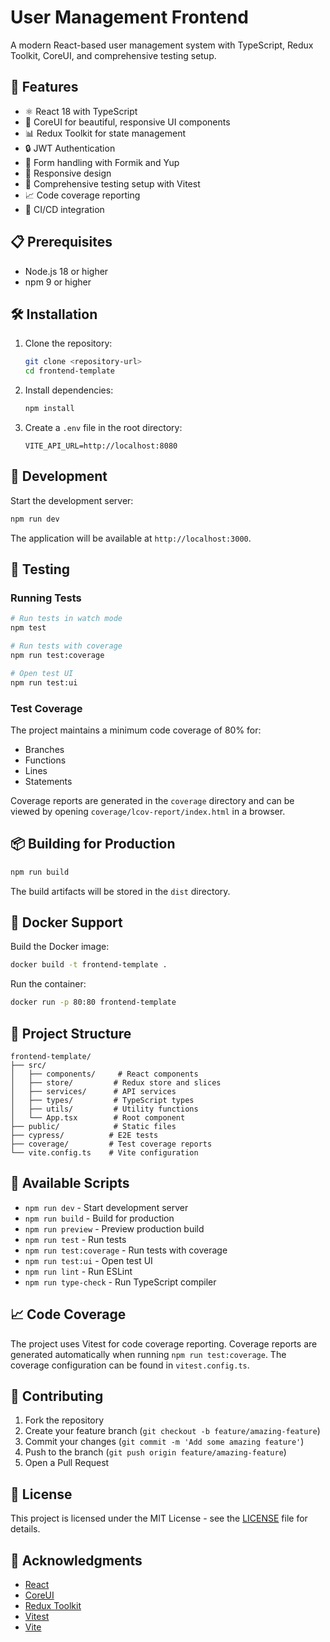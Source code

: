 # User Management Frontend

A modern React-based user management system with TypeScript, Redux Toolkit, CoreUI, and comprehensive testing setup.

## 🚀 Features

- ⚛️ React 18 with TypeScript
- 🎨 CoreUI for beautiful, responsive UI components
- 📊 Redux Toolkit for state management
- 🔒 JWT Authentication
- 📝 Form handling with Formik and Yup
- 📱 Responsive design
- 🧪 Comprehensive testing setup with Vitest
- 📈 Code coverage reporting
- 🔄 CI/CD integration

## 📋 Prerequisites

- Node.js 18 or higher
- npm 9 or higher

## 🛠️ Installation

1. Clone the repository:
   ```bash
   git clone <repository-url>
   cd frontend-template
   ```

2. Install dependencies:
   ```bash
   npm install
   ```

3. Create a `.env` file in the root directory:
   ```env
   VITE_API_URL=http://localhost:8080
   ```

## 🚀 Development

Start the development server:
   ```bash
   npm run dev
   ```

The application will be available at `http://localhost:3000`.

## 🧪 Testing

### Running Tests

```bash
# Run tests in watch mode
npm test

# Run tests with coverage
npm run test:coverage

# Open test UI
npm run test:ui
```

### Test Coverage

The project maintains a minimum code coverage of 80% for:
- Branches
- Functions
- Lines
- Statements

Coverage reports are generated in the `coverage` directory and can be viewed by opening `coverage/lcov-report/index.html` in a browser.

## 📦 Building for Production

```bash
npm run build
```

The build artifacts will be stored in the `dist` directory.

## 🐳 Docker Support

Build the Docker image:
   ```bash
   docker build -t frontend-template .
   ```

Run the container:
   ```bash
   docker run -p 80:80 frontend-template
   ```

## 📁 Project Structure

```
frontend-template/
├── src/
│   ├── components/     # React components
│   ├── store/         # Redux store and slices
│   ├── services/      # API services
│   ├── types/         # TypeScript types
│   ├── utils/         # Utility functions
│   └── App.tsx        # Root component
├── public/            # Static files
├── cypress/          # E2E tests
├── coverage/         # Test coverage reports
└── vite.config.ts    # Vite configuration
```

## 🔧 Available Scripts

- `npm run dev` - Start development server
- `npm run build` - Build for production
- `npm run preview` - Preview production build
- `npm run test` - Run tests
- `npm run test:coverage` - Run tests with coverage
- `npm run test:ui` - Open test UI
- `npm run lint` - Run ESLint
- `npm run type-check` - Run TypeScript compiler

## 📈 Code Coverage

The project uses Vitest for code coverage reporting. Coverage reports are generated automatically when running `npm run test:coverage`. The coverage configuration can be found in `vitest.config.ts`.

## 🤝 Contributing

1. Fork the repository
2. Create your feature branch (`git checkout -b feature/amazing-feature`)
3. Commit your changes (`git commit -m 'Add some amazing feature'`)
4. Push to the branch (`git push origin feature/amazing-feature`)
5. Open a Pull Request

## 📝 License

This project is licensed under the MIT License - see the [LICENSE](LICENSE) file for details.

## 🙏 Acknowledgments

- [React](https://reactjs.org/)
- [CoreUI](https://coreui.io/)
- [Redux Toolkit](https://redux-toolkit.js.org/)
- [Vitest](https://vitest.dev/)
- [Vite](https://vitejs.dev/) 